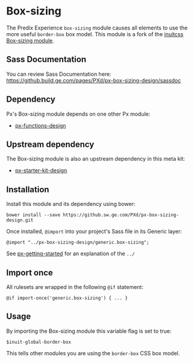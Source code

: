# Box-sizing

The Predix Experience `box-sizing` module causes all elements to use the more useful `border-box` box model. This module is a fork of the [inuitcss Box-sizing module](https://github.com/inuitcss/generic.box-sizing).

## Sass Documentation

You can review Sass Documentation here: https://github.build.ge.com/pages/PXd/px-box-sizing-design/sassdoc

## Dependency

Px's Box-sizing module depends on one other Px module:

* [px-functions-design](https://github.sw.ge.com/PXd/px-functions-design)

## Upstream dependency

The Box-sizing module is also an upstream dependency in this meta kit:

* [px-starter-kit-design](https://github.sw.ge.com/PXd/px-starter-kit-design)

## Installation

Install this module and its dependency using bower:

    bower install --save https://github.sw.ge.com/PXd/px-box-sizing-design.git

Once installed, `@import` into your project's Sass file in its Generic layer:

    @import "../px-box-sizing-design/generic.box-sizing";

See [px-getting-started](https://github.sw.ge.com/PXd/px-getting-started#a-note-about-relative-import-paths) for an explanation of the `../`

## Import once

All rulesets are wrapped in the following `@if` statement:

    @if import-once('generic.box-sizing') { ... }

## Usage

By importing the Box-sizing module this variable flag is set to true:

    $inuit-global-border-box

This tells other modules you are using the `border-box` CSS box model.
